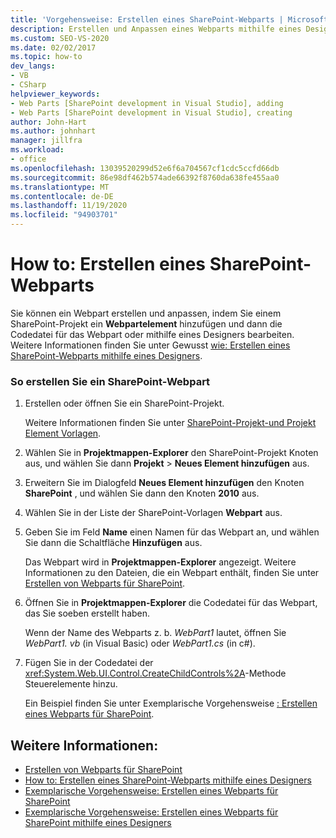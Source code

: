 ```yaml
---
title: 'Vorgehensweise: Erstellen eines SharePoint-Webparts | Microsoft-Dokumentation'
description: Erstellen und Anpassen eines Webparts mithilfe eines Designers oder durch Hinzufügen eines Webpartelements zu einem SharePoint-Projekt und anschließendes Bearbeiten der Codedatei für das Webpart.
ms.custom: SEO-VS-2020
ms.date: 02/02/2017
ms.topic: how-to
dev_langs:
- VB
- CSharp
helpviewer_keywords:
- Web Parts [SharePoint development in Visual Studio], adding
- Web Parts [SharePoint development in Visual Studio], creating
author: John-Hart
ms.author: johnhart
manager: jillfra
ms.workload:
- office
ms.openlocfilehash: 13039520299d52e6f6a704567cf1cdc5ccfd66db
ms.sourcegitcommit: 86e98df462b574ade66392f8760da638fe455aa0
ms.translationtype: MT
ms.contentlocale: de-DE
ms.lasthandoff: 11/19/2020
ms.locfileid: "94903701"
---
```

# <a name="how-to-create-a-sharepoint-web-part"></a>How to: Erstellen eines SharePoint-Webparts
  Sie können ein Webpart erstellen und anpassen, indem Sie einem SharePoint-Projekt ein **Webpartelement** hinzufügen und dann die Codedatei für das Webpart oder mithilfe eines Designers bearbeiten. Weitere Informationen finden Sie unter Gewusst [wie: Erstellen eines SharePoint-Webparts mithilfe eines Designers](../sharepoint/how-to-create-a-sharepoint-web-part-by-using-a-designer.md).

### <a name="to-create-a-sharepoint-web-part"></a>So erstellen Sie ein SharePoint-Webpart

1. Erstellen oder öffnen Sie ein SharePoint-Projekt.

     Weitere Informationen finden Sie unter [SharePoint-Projekt-und Projekt Element Vorlagen](../sharepoint/sharepoint-project-and-project-item-templates.md).

2. Wählen Sie in **Projektmappen-Explorer** den SharePoint-Projekt Knoten aus, und wählen Sie dann **Projekt**  >  **Neues Element hinzufügen** aus.

3. Erweitern Sie im Dialogfeld **Neues Element hinzufügen** den Knoten **SharePoint** , und wählen Sie dann den Knoten **2010** aus.

4. Wählen Sie in der Liste der SharePoint-Vorlagen **Webpart** aus.

5. Geben Sie im Feld **Name** einen Namen für das Webpart an, und wählen Sie dann die Schaltfläche **Hinzufügen** aus.

     Das Webpart wird in **Projektmappen-Explorer** angezeigt. Weitere Informationen zu den Dateien, die ein Webpart enthält, finden Sie unter [Erstellen von Webparts für SharePoint](../sharepoint/creating-web-parts-for-sharepoint.md).

6. Öffnen Sie in **Projektmappen-Explorer** die Codedatei für das Webpart, das Sie soeben erstellt haben.

     Wenn der Name des Webparts z. b. *WebPart1* lautet, öffnen Sie *WebPart1. vb* (in Visual Basic) oder *WebPart1.cs* (in c#).

7. Fügen Sie in der Codedatei der <xref:System.Web.UI.Control.CreateChildControls%2A>-Methode Steuerelemente hinzu.

     Ein Beispiel finden Sie unter Exemplarische Vorgehensweise [: Erstellen eines Webparts für SharePoint](../sharepoint/walkthrough-creating-a-web-part-for-sharepoint.md).

## <a name="see-also"></a>Weitere Informationen:
- [Erstellen von Webparts für SharePoint](../sharepoint/creating-web-parts-for-sharepoint.md)
- [How to: Erstellen eines SharePoint-Webparts mithilfe eines Designers](../sharepoint/how-to-create-a-sharepoint-web-part-by-using-a-designer.md)
- [Exemplarische Vorgehensweise: Erstellen eines Webparts für SharePoint](../sharepoint/walkthrough-creating-a-web-part-for-sharepoint.md)
- [Exemplarische Vorgehensweise: Erstellen eines Webparts für SharePoint mithilfe eines Designers](../sharepoint/walkthrough-creating-a-web-part-for-sharepoint-by-using-a-designer.md)
